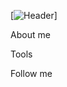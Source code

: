 [![Header](https://github.com/Tosstiv/tosstiv/blob/main/assets/айотто.gif)]

About me

Tools 

Follow me
